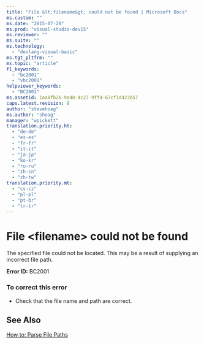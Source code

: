 ```yaml
---
title: "File &lt;filename&gt; could not be found | Microsoft Docs"
ms.custom: ""
ms.date: "2015-07-20"
ms.prod: "visual-studio-dev15"
ms.reviewer: ""
ms.suite: ""
ms.technology: 
  - "devlang-visual-basic"
ms.tgt_pltfrm: ""
ms.topic: "article"
f1_keywords: 
  - "bc2001"
  - "vbc2001"
helpviewer_keywords: 
  - "BC2001"
ms.assetid: 1aa8fb26-9a48-4c27-9ff4-67cf1d423b57
caps.latest.revision: 8
author: "stevehoag"
ms.author: "shoag"
manager: "wpickett"
translation.priority.ht: 
  - "de-de"
  - "es-es"
  - "fr-fr"
  - "it-it"
  - "ja-jp"
  - "ko-kr"
  - "ru-ru"
  - "zh-cn"
  - "zh-tw"
translation.priority.mt: 
  - "cs-cz"
  - "pl-pl"
  - "pt-br"
  - "tr-tr"
---
```

# File &lt;filename&gt; could not be found
The specified file could not be located. This may be a result of supplying an incorrect file path.  
  
 **Error ID:** BC2001  
  
### To correct this error  
  
-   Check that the file name and path are correct.  
  
## See Also  
 [How to: Parse File Paths](../Topic/How%20to:%20Parse%20File%20Paths%20in%20Visual%20Basic.md)